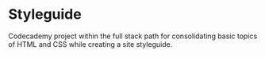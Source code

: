 # Styleguide
Codecademy project within the full stack path for consolidating basic topics of HTML and CSS while creating a site styleguide.
